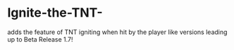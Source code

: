 # Ignite-the-TNT-

adds the feature of TNT igniting when hit by the player like versions leading up to Beta Release 1.7!
